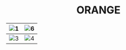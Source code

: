 <h1 align="center">ORANGE</h1>


| ![1](https://github.com/user-attachments/assets/b1b854a1-2daf-4e7b-b22b-36af0c7971ed) | ![6](https://github.com/user-attachments/assets/e6e335b7-841c-4d5c-8bca-9b0c07e84b35) |
| -------------------------------------------------------------------------------- | -------------------------------------------------------------------------------- |
| ![3](https://github.com/user-attachments/assets/df1c0310-1ede-4736-91f9-07644d27781b) | ![4](https://github.com/user-attachments/assets/56e43d74-bb73-46ba-a567-37084befa095) |

